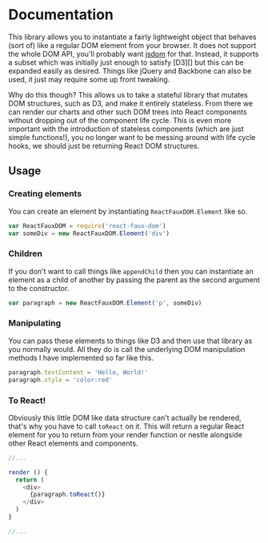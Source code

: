 # Documentation

This library allows you to instantiate a fairly lightweight object that behaves (sort of) like a regular DOM element from your browser. It does not support the whole DOM API, you'll probably want [jsdom][] for that. Instead, it supports a subset which was initially just enough to satisfy [D3][] but this can be expanded easily as desired. Things like jQuery and Backbone can also be used, it just may require some up front tweaking.

Why do this though? This allows us to take a stateful library that mutates DOM structures, such as D3, and make it entirely stateless. From there we can render our charts and other such DOM trees into React components without dropping out of the component life cycle. This is even more important with the introduction of stateless components (which are just simple functions!), you no longer want to be messing around with life cycle hooks, we should just be returning React DOM structures.

## Usage

### Creating elements

You can create an element by instantiating `ReactFauxDOM.Element` like so.

```javascript
var ReactFauxDOM = require('react-faux-dom')
var someDiv = new ReactFauxDOM.Element('div')
```

### Children

If you don't want to call things like `appendChild` then you can instantiate an element as a child of another by passing the parent as the second argument to the constructor.

```javascript
var paragraph = new ReactFauxDOM.Element('p', someDiv)
```

### Manipulating

You can pass these elements to things like D3 and then use that library as you normally would. All they do is call the underlying DOM manipulation methods I have implemented so far like this.

```javascript
paragraph.textContent = 'Hello, World!'
paragraph.style = 'color:red'
```

### To React!

Obviously this little DOM like data structure can't actually be rendered, that's why you have to call `toReact` on it. This will return a regular React element for you to return from your render function or nestle alongside other React elements and components.

```javascript
//...

render () {
  return (
    <div>
      {paragraph.toReact()}
    </div>
  )
}

//...
```

[jsdom]:
[d3]:
